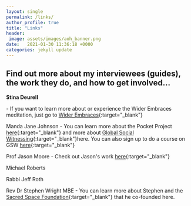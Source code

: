 ```yaml
---
layout: single
permalink: /links/
author_profile: true
title: "Links"
header: 
 image: assets/images/aoh_banner.png
date:   2021-01-30 11:36:18 +0000
categories: jekyll update
---
```


## Find out more about my interviewees (guides), the work they do, and how to get involved...

<p><strong>Stina Deurell</strong></p> - If you want to learn more about or experience the Wider Embraces meditation, just go to <a href="https://www.widerembraces.org">Wider Embraces</a>{:target="_blank"}

Manda Jane Johnson - You can learn more about the Pocket Project <a href="https://pocketproject.org/">here</a>{:target="_blank"} and more about <a href="https://pocketproject.org/global-social-witnessing/">Global Social Witnessing</a>{:target="_blank"}here. You can also sign up to do a course on GSW <a href="https://www.ubiquityuniversity.org/product/global-social-witnessing-foundations">here</a>{:target="_blank"}

Prof Jason Moore - Check out Jason's work <a href="https://jasonwmoore.com/">here</a>{:target="_blank"}

Michael Roberts

Rabbi Jeff Roth

Rev Dr Stephen Wright MBE - You can learn more about Stephen and the <a href="https://www.sacredspace.org.uk/">Sacred Space Foundation</a>{:target="_blank"} that he co-founded here.



